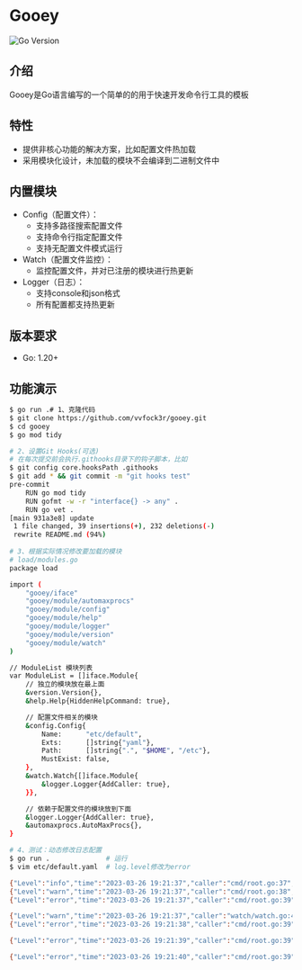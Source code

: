 # Gooey

![Go Version](https://img.shields.io/badge/Go-1.20-blue)

## 介绍

Gooey是Go语言编写的一个简单的的用于快速开发命令行工具的模板

## 特性

* 提供非核心功能的解决方案，比如配置文件热加载
* 采用模块化设计，未加载的模块不会编译到二进制文件中

## 内置模块

* Config（配置文件）：
  * 支持多路径搜索配置文件
  * 支持命令行指定配置文件
  * 支持无配置文件模式运行
* Watch（配置文件监控）：
  * 监控配置文件，并对已注册的模块进行热更新
* Logger（日志）：
  * 支持console和json格式
  * 所有配置都支持热更新

## 版本要求
* Go: 1.20+

## 功能演示

```bash
$ go run .# 1、克隆代码
$ git clone https://github.com/vvfock3r/gooey.git
$ cd gooey
$ go mod tidy

# 2、设置Git Hooks(可选)
# 在每次提交前会执行.githooks目录下的钩子脚本，比如
$ git config core.hooksPath .githooks
$ git add * && git commit -m "git hooks test"
pre-commit
    RUN go mod tidy
    RUN gofmt -w -r "interface{} -> any" .
    RUN go vet .
[main 931a3e8] update
 1 file changed, 39 insertions(+), 232 deletions(-)
 rewrite README.md (94%)
 
# 3、根据实际情况修改要加载的模块
# load/modules.go
package load

import (
	"gooey/iface"
	"gooey/module/automaxprocs"
	"gooey/module/config"
	"gooey/module/help"
	"gooey/module/logger"
	"gooey/module/version"
	"gooey/module/watch"
)

// ModuleList 模块列表
var ModuleList = []iface.Module{
	// 独立的模块放在最上面
	&version.Version{},
	&help.Help{HiddenHelpCommand: true},

	// 配置文件相关的模块
	&config.Config{
		Name:      "etc/default",
		Exts:      []string{"yaml"},
		Path:      []string{".", "$HOME", "/etc"},
		MustExist: false,
	},
	&watch.Watch{[]iface.Module{
		&logger.Logger{AddCaller: true},
	}},

	// 依赖于配置文件的模块放到下面
	&logger.Logger{AddCaller: true},
	&automaxprocs.AutoMaxProcs{},
}

# 4、测试：动态修改日志配置
$ go run .              # 运行
$ vim etc/default.yaml  # log.level修改为error

{"Level":"info","time":"2023-03-26 19:21:37","caller":"cmd/root.go:37","message":"2023-03-26 19:21:37"}
{"Level":"warn","time":"2023-03-26 19:21:37","caller":"cmd/root.go:38","message":"2023-03-26 19:21:37"}
{"Level":"error","time":"2023-03-26 19:21:37","caller":"cmd/root.go:39","message":"2023-03-26 19:21:37"}

{"Level":"warn","time":"2023-03-26 19:21:37","caller":"watch/watch.go:48","message":"config update trigger","operation":"write","filename":"/root/gooey/etc/default.yaml"}
{"Level":"error","time":"2023-03-26 19:21:38","caller":"cmd/root.go:39","message":"2023-03-26 19:21:38"}

{"Level":"error","time":"2023-03-26 19:21:39","caller":"cmd/root.go:39","message":"2023-03-26 19:21:39"}

{"Level":"error","time":"2023-03-26 19:21:40","caller":"cmd/root.go:39","message":"2023-03-26 19:21:40"}
```
